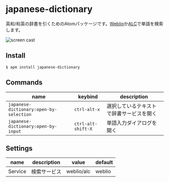 # japanese-dictionary

英和/和英の辞書を引くためのAtomパッケージです。[Weblio](http://ejje.weblio.jp/)か[ALC](http://www.alc.co.jp/)で単語を検索します。

![screen cast](https://raw.github.com/hokaccha/atom-japanese-dictionary/master/japanese-dictionary.gif)

## Install

```
$ apm install japanese-dictionary
```

## Commands

|name|keybind|description|
|----|-------|-----------|
|`japanese-dictionary:open-by-selection`|`ctrl-alt-x`|選択しているテキストで辞書サービスを開く|
|`japanese-dictionary:open-by-input`|`ctrl-alt-shift-X`|単語入力ダイアログを開く|

## Settings

|name|description|value|default|
|----|---|--|-----|
|Service|検索サービス|weblio/alc|weblio|
